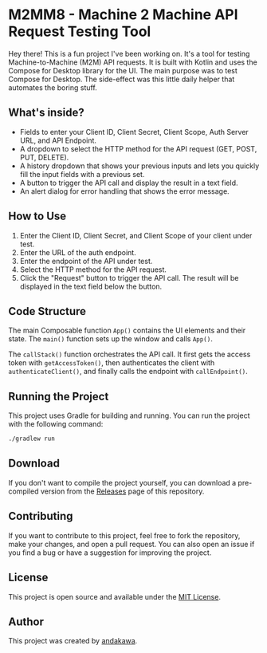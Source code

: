 # M2MM8 - Machine 2 Machine API Request Testing Tool

Hey there! This is a fun project I've been working on. It's a tool for testing Machine-to-Machine (M2M) API requests. It is built with Kotlin and uses the Compose for Desktop library for the UI.
The main purpose was to test Compose for Desktop. The side-effect was this little daily helper that automates the boring stuff.

## What's inside?

- Fields to enter your Client ID, Client Secret, Client Scope, Auth Server URL, and API Endpoint.
- A dropdown to select the HTTP method for the API request (GET, POST, PUT, DELETE).
- A history dropdown that shows your previous inputs and lets you quickly fill the input fields with a previous set.
- A button to trigger the API call and display the result in a text field.
- An alert dialog for error handling that shows the error message.

## How to Use

1. Enter the Client ID, Client Secret, and Client Scope of your client under test.
2. Enter the URL of the auth endpoint.
3. Enter the endpoint of the API under test.
4. Select the HTTP method for the API request.
5. Click the "Request" button to trigger the API call. The result will be displayed in the text field below the button.

## Code Structure

The main Composable function `App()` contains the UI elements and their state. The `main()` function sets up the window and calls `App()`.

The `callStack()` function orchestrates the API call. It first gets the access token with `getAccessToken()`, then authenticates the client with `authenticateClient()`, and finally calls the endpoint with `callEndpoint()`.

## Running the Project

This project uses Gradle for building and running. You can run the project with the following command:

```bash
./gradlew run
```

## Download

If you don't want to compile the project yourself, you can download a pre-compiled version from the [Releases](https://github.com/andakawa/M2MM8/releases) page of this repository.

## Contributing

If you want to contribute to this project, feel free to fork the repository, make your changes, and open a pull request. You can also open an issue if you find a bug or have a suggestion for improving the project.

## License

This project is open source and available under the [MIT License](LICENSE).

## Author

This project was created by [andakawa](https://github.com/andakawa).
